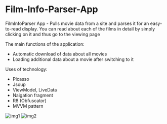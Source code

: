 # Film-Info-Parser-App

FilmInfoParser App - Pulls movie data from a site and parses it for an easy-to-read display.
You can read about each of the films in detail by simply clicking on it and thus go to the viewing page

The main functions of the application:
- Automatic download of data about all movies
- Loading additional data about a movie after switching to it

Uses of technology:
- Picasso 
- Jsoup
- ViewModel, LiveData
- Naigation fragment
- R8 (Obfuscator)
- MVVM pattern


![img1](https://user-images.githubusercontent.com/52855607/208398360-4e2ff01d-2c5f-4124-985b-c1f6a593ef8c.png)
![img2](https://user-images.githubusercontent.com/52855607/208398364-6c86e09a-7b6f-4767-8722-5c1cce982374.png)
